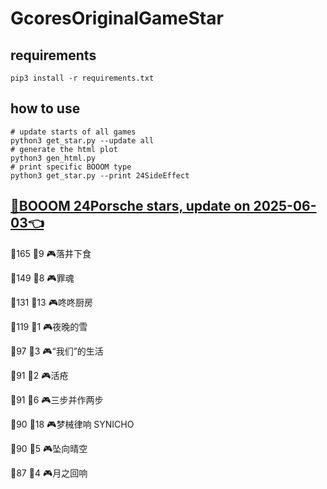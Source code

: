 # GcoresOriginalGameStar

## requirements
```
pip3 install -r requirements.txt
```

## how to use
```
# update starts of all games
python3 get_star.py --update all
# generate the html plot
python3 gen_html.py
# print specific BOOOM type
python3 get_star.py --print 24SideEffect
```

## [🔗BOOOM 24Porsche stars, update on 2025-06-03👈](https://raw.githack.com/sichaozhang1112/GcoresOriginalGameStar/main/html/24Porsche.html) 
🌟165 👥9   🎮落井下食               

🌟149 👥8   🎮罪魂                 

🌟131 👥13  🎮咚咚厨房               

🌟119 👥1   🎮夜晚的雪               

🌟97  👥3   🎮“我们”的生活            

🌟91  👥2   🎮活疮                 

🌟91  👥6   🎮三步并作两步             

🌟90  👥18  🎮梦械律响 SYNICHO       

🌟90  👥5   🎮坠向晴空               

🌟87  👥4   🎮月之回响               

